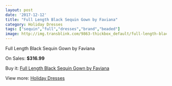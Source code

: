 ```yaml
---
layout: post
date: '2017-12-12'
title: "Full Length Black Sequin Gown by Faviana"
category: Holiday Dresses
tags: ["sequin","full","dresses","brand","beaded"]
image: http://img.transblink.com/9863-thickbox_default/full-length-black-sequin-gown-by-faviana.jpg
---
```

Full Length Black Sequin Gown by Faviana

On Sales: **$316.99**
<a href="https://www.transblink.com/en/holiday-dresses/3200-full-length-black-sequin-gown-by-faviana.html"><amp-img layout="responsive" width="600" height="600" src="//img.transblink.com/9863-thickbox_default/full-length-black-sequin-gown-by-faviana.jpg" alt="Full Length Black Sequin Gown by Faviana 0" /></a>
<a href="https://www.transblink.com/en/holiday-dresses/3200-full-length-black-sequin-gown-by-faviana.html"><amp-img layout="responsive" width="600" height="600" src="//img.transblink.com/9864-thickbox_default/full-length-black-sequin-gown-by-faviana.jpg" alt="Full Length Black Sequin Gown by Faviana 1" /></a>

Buy it: [Full Length Black Sequin Gown by Faviana](https://www.transblink.com/en/holiday-dresses/3200-full-length-black-sequin-gown-by-faviana.html "Full Length Black Sequin Gown by Faviana")

View more: [Holiday Dresses](https://www.transblink.com/en/8-holiday-dresses "Holiday Dresses")